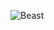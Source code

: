![Beast](https://images.pexels.com/photos/5277398/pexels-photo-5277398.jpeg?auto=compress&cs=tinysrgb&dpr=3&h=750&w=1260)
